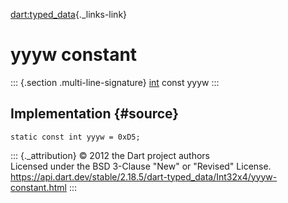 [dart:typed\_data](../../dart-typed_data/dart-typed_data-library){._links-link}

yyyw constant
=============

::: {.section .multi-line-signature}
[int](../../dart-core/int-class) const yyyw
:::

Implementation {#source}
--------------

``` {.language-dart data-language="dart"}
static const int yyyw = 0xD5;
```

::: {._attribution}
© 2012 the Dart project authors\
Licensed under the BSD 3-Clause \"New\" or \"Revised\" License.\
<https://api.dart.dev/stable/2.18.5/dart-typed_data/Int32x4/yyyw-constant.html>
:::
